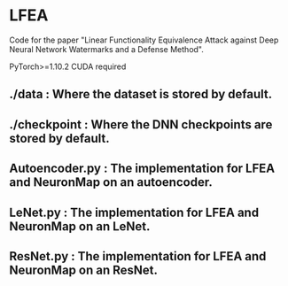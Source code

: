 # LFEA

Code for the paper "Linear Functionality Equivalence Attack against Deep Neural Network Watermarks and a Defense Method". 

PyTorch>=1.10.2
CUDA required

## ./data : Where the dataset is stored by default.
## ./checkpoint : Where the DNN checkpoints are stored by default.
## Autoencoder.py : The implementation for LFEA and NeuronMap on an autoencoder.
## LeNet.py : The implementation for LFEA and NeuronMap on an LeNet.
## ResNet.py : The implementation for LFEA and NeuronMap on an ResNet.
